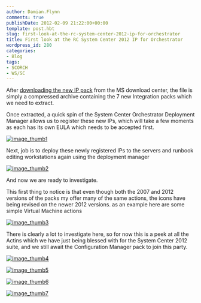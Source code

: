 ```yaml
---
author: Damian.Flynn
comments: true
publishDate: 2012-02-09 21:22:00+00:00
template: post.hbt
slug: first-look-at-the-rc-system-center-2012-ip-for-orchestrator
title: First look at the RC System Center 2012 IP for Orchestrator
wordpress_id: 280
categories:
- Blog
tags:
- SCORCH
- WS/SC
---
```


After [downloading the new IP pack](http://www.microsoft.com/download/en/details.aspx?displaylang=en&id=28725) from the MS download center, the file is simply a compressed archive containing the 7 new Integration packs which we need to extract.

Once extracted, a quick spin of the System Center Orchestrator Deployment Manager allows us to register these new IPs, which will take a few moments as each has its own EULA which needs to be accepted first.

[![image_thumb1](http://172.21.10.63:84/wp-content/uploads/2014/02/image_thumb1_thumb2.png)](http://172.21.10.63:84/wp-content/uploads/2014/02/image_thumb12.png)

Next, job is to deploy these newly registered IPs to the servers and runbook editing workstations again using the deployment manager

[![image_thumb2](http://172.21.10.63:84/wp-content/uploads/2014/02/image_thumb2_thumb3.png)](http://172.21.10.63:84/wp-content/uploads/2014/02/image_thumb23.png)

And now we are ready to investigate.

This first thing to notice is that even though both the 2007 and 2012 versions of the packs my offer many of the same actions, the icons have being revised on the newer 2012 versions. as an example here are some simple Virtual Machine actions

[![image_thumb3](http://172.21.10.63:84/wp-content/uploads/2014/02/image_thumb3_thumb4.png)](http://172.21.10.63:84/wp-content/uploads/2014/02/image_thumb34.png)

There is clearly a lot to investigate here, so for now this is a peek at all the Actins which we have just being blessed with for the System Center 2012 suite, and we still await the Configuration Manager pack to join this party.

[![image_thumb4](http://172.21.10.63:84/wp-content/uploads/2014/02/image_thumb4_thumb2.png)](http://172.21.10.63:84/wp-content/uploads/2014/02/image_thumb42.png)

[![image_thumb5](http://172.21.10.63:84/wp-content/uploads/2014/02/image_thumb5_thumb2.png)](http://172.21.10.63:84/wp-content/uploads/2014/02/image_thumb53.png)

[![image_thumb6](http://172.21.10.63:84/wp-content/uploads/2014/02/image_thumb6_thumb1.png)](http://172.21.10.63:84/wp-content/uploads/2014/02/image_thumb61.png)

[![image_thumb7](http://172.21.10.63:84/wp-content/uploads/2014/02/image_thumb7_thumb1.png)](http://172.21.10.63:84/wp-content/uploads/2014/02/image_thumb71.png)
